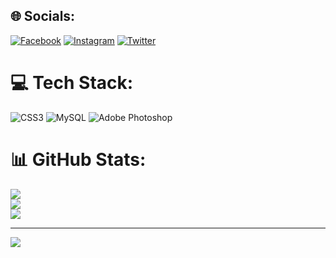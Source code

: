 
## 🌐 Socials:
[![Facebook](https://img.shields.io/badge/Facebook-%231877F2.svg?logo=Facebook&logoColor=white)](https://facebook.com/Akhsar21) [![Instagram](https://img.shields.io/badge/Instagram-%23E4405F.svg?logo=Instagram&logoColor=white)](https://instagram.com/ode_aksar) [![Twitter](https://img.shields.io/badge/Twitter-%231DA1F2.svg?logo=Twitter&logoColor=white)](https://twitter.com/ode_aksar) 

# 💻 Tech Stack:
![CSS3](https://img.shields.io/badge/css3-%231572B6.svg?style=for-the-badge&logo=css3&logoColor=white) ![MySQL](https://img.shields.io/badge/mysql-%2300f.svg?style=for-the-badge&logo=mysql&logoColor=white) ![Adobe Photoshop](https://img.shields.io/badge/adobephotoshop-%2331A8FF.svg?style=for-the-badge&logo=adobephotoshop&logoColor=white)
# 📊 GitHub Stats:
![](https://github-readme-stats.vercel.app/api?username=bahutara&theme=dark&hide_border=false&include_all_commits=true&count_private=false)<br/>
![](https://github-readme-streak-stats.herokuapp.com/?user=bahutara&theme=dark&hide_border=false)<br/>
![](https://github-readme-stats.vercel.app/api/top-langs/?username=bahutara&theme=dark&hide_border=false&include_all_commits=true&count_private=false&layout=compact)

---
[![](https://visitcount.itsvg.in/api?id=bahutara&icon=0&color=9)](https://visitcount.itsvg.in)

